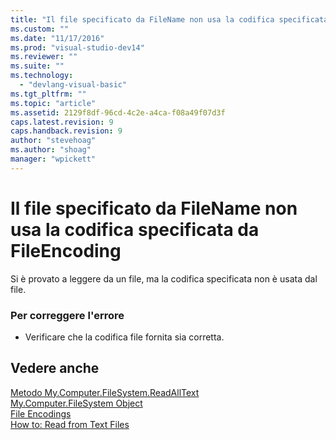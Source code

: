 ```yaml
---
title: "Il file specificato da FileName non usa la codifica specificata da FileEncoding | Microsoft Docs"
ms.custom: ""
ms.date: "11/17/2016"
ms.prod: "visual-studio-dev14"
ms.reviewer: ""
ms.suite: ""
ms.technology: 
  - "devlang-visual-basic"
ms.tgt_pltfrm: ""
ms.topic: "article"
ms.assetid: 2129f8df-96cd-4c2e-a4ca-f08a49f07d3f
caps.latest.revision: 9
caps.handback.revision: 9
author: "stevehoag"
ms.author: "shoag"
manager: "wpickett"
---
```

# Il file specificato da FileName non usa la codifica specificata da FileEncoding
Si è provato a leggere da un file, ma la codifica specificata non è usata dal file.  
  
### Per correggere l'errore  
  
-   Verificare che la codifica file fornita sia corretta.  
  
## Vedere anche  
 [Metodo My.Computer.FileSystem.ReadAllText](http://msdn.microsoft.com/it-it/3a7ac8be-fb1d-4087-bc65-167d6754d57f)   
 [My.Computer.FileSystem Object](/dotnet/visual-basic/language-reference/objects/my-computer-filesystem-object)   
 [File Encodings](/dotnet/visual-basic/developing-apps/programming/drives-directories-files/file-encodings)   
 [How to: Read from Text Files](../Topic/How%20to:%20Read%20From%20Text%20Files%20in%20Visual%20Basic.md)